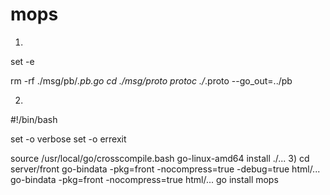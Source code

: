 # mops
1)
set -e

rm -rf ./msg/pb/*.pb.go
cd ./msg/proto
protoc ./*.proto --go_out=../pb

2)
#!/bin/bash

set -o verbose
set -o errexit

source /usr/local/go/crosscompile.bash
go-linux-amd64 install ./...
3)
cd server/front
go-bindata -pkg=front -nocompress=true -debug=true html/...
go-bindata -pkg=front -nocompress=true html/...
go install mops
